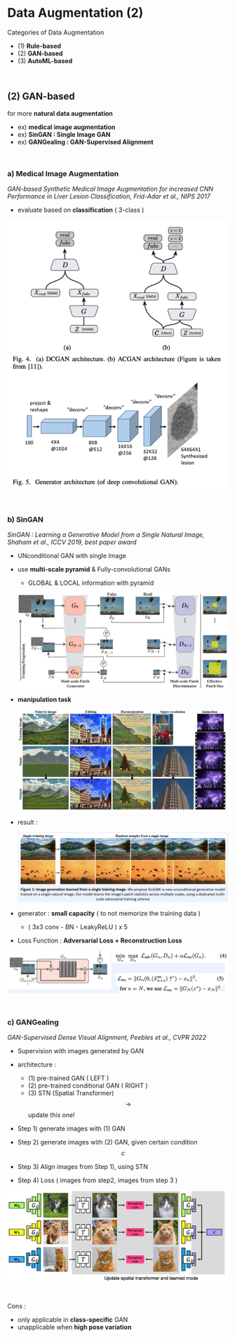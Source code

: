 # Data Augmentation (2)

Categories of Data Augmentation

- (1) **Rule-based**
- (2) **GAN-based**
- (3) **AutoML-based**

<br>

## (2) GAN-based

for more **natural data augmentation**

- ex) **medical image augmentation**
- ex) **SinGAN : Single Image GAN**
- ex) **GANGealing : GAN-Supervised Alignment**

<br>

### a) Medical Image Augmentation

*GAN-based Synthetic Medical Image Augmentation for increased CNN Performance in Liver Lesion Classification, Frid-Adar et al., NIPS 2017*

- evaluate based on **classification** ( 3-class )

![figure2](/assets/img/cv/cv244.png)

<br>

### b) SinGAN

*SinGAN : Learning a Generative Model from a Single Natural Image, Shaham et al., ICCV 2019, best paper award*

- UNconditional GAN with single Image

- use **multi-scale pyramid** & Fully-convolutional GANs

  - GLOBAL & LOCAL information with pyramid

  ![figure2](/assets/img/cv/cv247.png)

- **manipulation task** 

  ![figure2](/assets/img/cv/cv246.png)

- result :

  ![figure2](/assets/img/cv/cv245.png)

- generator : **small capacity** ( to not memorize the training data )
  - ( 3x3 conv - BN - LeakyReLU ) x 5
- Loss Function : **Adversarial Loss + Reconstruction Loss**

![figure2](/assets/img/cv/cv248.png)

<br>

### c) GANGealing

*GAN-Supervised Dense Visual Alignment, Peebles et al., CVPR 2022*

- Supervision with images generated by GAN
- architecture :
  - (1) pre-trained GAN ( LEFT )
  - (2) pre-trained conditional GAN ( RIGHT )
  - (3) STN (Spatial Transformer) $$\rightarrow$$ update this one!

- Step 1) generate images with (1) GAN
- Step 2) generate images with (2) GAN, given certain condition $$c$$
- Step 3) Align images from Step 1), using STN
- Step 4) Loss ( images from step2, images from step 3 )

![figure2](/assets/img/cv/cv249.png)

<br>

Cons :

- only applicable in **class-specific** GAN
- unapplicable when **high pose variation**

